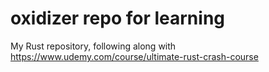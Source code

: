 # oxidizer repo for learning
My Rust repository, following along with https://www.udemy.com/course/ultimate-rust-crash-course
